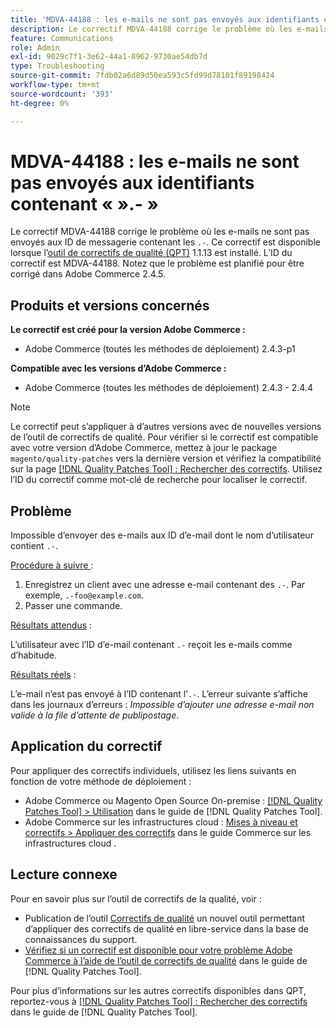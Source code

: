 ```yaml
---
title: 'MDVA-44188 : les e-mails ne sont pas envoyés aux identifiants contenant « ».- »'
description: Le correctif MDVA-44188 corrige le problème où les e-mails ne sont pas envoyés aux ID d’e-mail contenant « ».-&grave;. Ce correctif est disponible lorsque l’outil [Outil de correctifs de la qualité (QPT)](https://experienceleague.adobe.com/en/docs/commerce-operations/tools/quality-patches-tool/quality-patches-tool-to-self-serve-quality-patches) 1.1.13 est installé. L’ID du correctif est MDVA-44188. Notez que le problème est planifié pour être corrigé dans Adobe Commerce 2.4.5.
feature: Communications
role: Admin
exl-id: 9029c7f1-3e62-44a1-8962-9730ae54db7d
type: Troubleshooting
source-git-commit: 7fdb02a6d89d50ea593c5fd99d78101f89198424
workflow-type: tm+mt
source-wordcount: '393'
ht-degree: 0%

---
```


# MDVA-44188 : les e-mails ne sont pas envoyés aux identifiants contenant « ».- »

Le correctif MDVA-44188 corrige le problème où les e-mails ne sont pas envoyés aux ID de messagerie contenant les `.-`. Ce correctif est disponible lorsque l’[outil de correctifs de qualité (QPT)](https://experienceleague.adobe.com/en/docs/commerce-operations/tools/quality-patches-tool/quality-patches-tool-to-self-serve-quality-patches) 1.1.13 est installé. L’ID du correctif est MDVA-44188. Notez que le problème est planifié pour être corrigé dans Adobe Commerce 2.4.5.

## Produits et versions concernés

**Le correctif est créé pour la version Adobe Commerce :**

* Adobe Commerce (toutes les méthodes de déploiement) 2.4.3-p1

**Compatible avec les versions d’Adobe Commerce :**

* Adobe Commerce (toutes les méthodes de déploiement) 2.4.3 - 2.4.4

>[!NOTE]
>
>Le correctif peut s’appliquer à d’autres versions avec de nouvelles versions de l’outil de correctifs de qualité. Pour vérifier si le correctif est compatible avec votre version d’Adobe Commerce, mettez à jour le package `magento/quality-patches` vers la dernière version et vérifiez la compatibilité sur la page [[!DNL Quality Patches Tool] : Rechercher des correctifs](https://experienceleague.adobe.com/en/docs/commerce-operations/tools/quality-patches-tool/quality-patches-tool-to-self-serve-quality-patches). Utilisez l’ID du correctif comme mot-clé de recherche pour localiser le correctif.

## Problème

Impossible d’envoyer des e-mails aux ID d’e-mail dont le nom d’utilisateur contient `.-`.

<u>Procédure à suivre </u> :

1. Enregistrez un client avec une adresse e-mail contenant des `.-`. Par exemple, `.-foo@example.com`.
1. Passer une commande.

<u>Résultats attendus</u> :

L’utilisateur avec l’ID d’e-mail contenant `.-` reçoit les e-mails comme d’habitude.

<u>Résultats réels</u> :

L’e-mail n’est pas envoyé à l’ID contenant l’`.-`. L’erreur suivante s’affiche dans les journaux d’erreurs : *Impossible d’ajouter une adresse e-mail non valide à la file d’attente de publipostage*.

## Application du correctif

Pour appliquer des correctifs individuels, utilisez les liens suivants en fonction de votre méthode de déploiement :

* Adobe Commerce ou Magento Open Source On-premise : [[!DNL Quality Patches Tool] > Utilisation](/help/tools/quality-patches-tool/usage.md) dans le guide de [!DNL Quality Patches Tool].
* Adobe Commerce sur les infrastructures cloud : [Mises à niveau et correctifs > Appliquer des correctifs](https://experienceleague.adobe.com/docs/commerce-cloud-service/user-guide/develop/upgrade/apply-patches.html) dans le guide Commerce sur les infrastructures cloud .

## Lecture connexe

Pour en savoir plus sur l’outil de correctifs de la qualité, voir :

* Publication de l’outil [Correctifs de qualité](https://experienceleague.adobe.com/en/docs/commerce-operations/tools/quality-patches-tool/quality-patches-tool-to-self-serve-quality-patches) un nouvel outil permettant d’appliquer des correctifs de qualité en libre-service dans la base de connaissances du support.
* [Vérifiez si un correctif est disponible pour votre problème Adobe Commerce à l’aide de l’outil de correctifs de qualité](/help/tools/quality-patches-tool/patches-available-in-qpt/check-patch-for-magento-issue-with-magento-quality-patches.md) dans le guide de [!DNL Quality Patches Tool].

Pour plus d’informations sur les autres correctifs disponibles dans QPT, reportez-vous à [[!DNL Quality Patches Tool] : Rechercher des correctifs](https://experienceleague.adobe.com/tools/commerce-quality-patches/index.html) dans le guide de [!DNL Quality Patches Tool].
